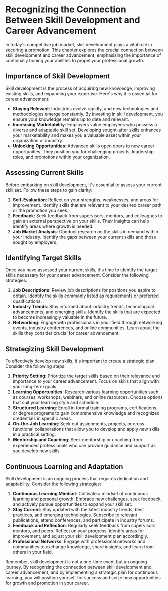 Recognizing the Connection Between Skill Development and Career Advancement
======================================================================================

In today's competitive job market, skill development plays a vital role in securing a promotion. This chapter explores the crucial connection between skill development and career advancement, emphasizing the importance of continually honing your abilities to propel your professional growth.

Importance of Skill Development
-------------------------------

Skill development is the process of acquiring new knowledge, improving existing skills, and expanding your expertise. Here's why it is essential for career advancement:

* **Staying Relevant**: Industries evolve rapidly, and new technologies and methodologies emerge constantly. By investing in skill development, you ensure your knowledge remains up to date and relevant.
* **Increasing Marketability**: Employers value employees who possess a diverse and adaptable skill set. Developing sought-after skills enhances your marketability and makes you a valuable asset within your organization or industry.
* **Unlocking Opportunities**: Advanced skills open doors to new career opportunities. They position you for challenging projects, leadership roles, and promotions within your organization.

Assessing Current Skills
------------------------

Before embarking on skill development, it's essential to assess your current skill set. Follow these steps to gain clarity:

1. **Self-Evaluation**: Reflect on your strengths, weaknesses, and areas for improvement. Identify skills that are relevant to your desired career path or the promotion you seek.
2. **Feedback**: Seek feedback from supervisors, mentors, and colleagues to gain an external perspective on your skills. Their insights can help identify areas where growth is needed.
3. **Job Market Analysis**: Conduct research on the skills in demand within your industry. Identify the gaps between your current skills and those sought by employers.

Identifying Target Skills
-------------------------

Once you have assessed your current skills, it's time to identify the target skills necessary for your career advancement. Consider the following strategies:

1. **Job Descriptions**: Review job descriptions for positions you aspire to obtain. Identify the skills commonly listed as requirements or preferred qualifications.
2. **Industry Trends**: Stay informed about industry trends, technological advancements, and emerging skills. Identify the skills that are expected to become increasingly valuable in the future.
3. **Networking**: Engage with professionals in your field through networking events, industry conferences, and online communities. Learn about the skills they consider crucial for career advancement.

Strategizing Skill Development
------------------------------

To effectively develop new skills, it's important to create a strategic plan. Consider the following steps:

1. **Priority Setting**: Prioritize the target skills based on their relevance and importance to your career advancement. Focus on skills that align with your long-term goals.
2. **Learning Opportunities**: Research various learning opportunities such as courses, workshops, webinars, and online resources. Choose options that suit your learning style and schedule.
3. **Structured Learning**: Enroll in formal training programs, certifications, or degree programs to gain comprehensive knowledge and recognized credentials in specific areas.
4. **On-the-Job Learning**: Seek out assignments, projects, or cross-functional collaborations that allow you to develop and apply new skills in a practical setting.
5. **Mentorship and Coaching**: Seek mentorship or coaching from experienced professionals who can provide guidance and support as you develop new skills.

Continuous Learning and Adaptation
----------------------------------

Skill development is an ongoing process that requires dedication and adaptability. Consider the following strategies:

1. **Continuous Learning Mindset**: Cultivate a mindset of continuous learning and personal growth. Embrace new challenges, seek feedback, and actively pursue opportunities to expand your skill set.
2. **Stay Current**: Stay updated with the latest industry trends, best practices, and emerging technologies. Subscribe to relevant publications, attend conferences, and participate in industry forums.
3. **Feedback and Reflection**: Regularly seek feedback from supervisors, mentors, and peers. Reflect on your progress, identify areas for improvement, and adjust your skill development plan accordingly.
4. **Professional Networks**: Engage with professional networks and communities to exchange knowledge, share insights, and learn from others in your field.

Remember, skill development is not a one-time event but an ongoing journey. By recognizing the connection between skill development and career advancement, and by implementing a strategic plan for continuous learning, you will position yourself for success and seize new opportunities for growth and promotion in your career.
